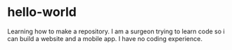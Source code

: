 # hello-world
Learning how to make a repository. 
I am a surgeon trying to learn code so i can build a website and a mobile app. I have no coding experience.
